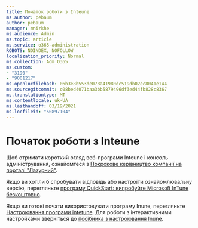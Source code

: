 ```yaml
---
title: Початок роботи з Inteune
ms.author: pebaum
author: pebaum
manager: mnirkhe
ms.audience: Admin
ms.topic: article
ms.service: o365-administration
ROBOTS: NOINDEX, NOFOLLOW
localization_priority: Normal
ms.collection: Adm_O365
ms.custom:
- "3190"
- "9001217"
ms.openlocfilehash: 06b3e8b553de078a41980dc519db02ec8041e144
ms.sourcegitcommit: c08bed4071baa3bb5879496df3ed44fb828c8367
ms.translationtype: MT
ms.contentlocale: uk-UA
ms.lasthandoff: 03/19/2021
ms.locfileid: "50897104"
---
```

# <a name="getting-started-with-intune"></a>Початок роботи з Inteune

Щоб отримати короткий огляд веб-програми Inteune і консоль адміністрування, ознайомтеся з [Покрокове керівництво компанії на порталі "Лазурний"](https://docs.microsoft.com/mem/intune/fundamentals/tutorial-walkthrough-endpoint-manager).

Якщо ви хотіли б спробувати відповідь або настроїти ознайомлювальну версію, перегляньте [програму QuickStart: випробуйте Microsoft InTune безкоштовно](https://docs.microsoft.com/intune/fundamentals/free-trial-sign-up).

Якщо ви готові почати використовувати програму Inune, перегляньте [Настроювання програми intetune](https://docs.microsoft.com/mem/intune/fundamentals/setup-steps). Для роботи з інтерактивними настройками зверніться до [посібника з настроювання Inune](https://admin.microsoft.com/AdminPortal/Home?ref=/modernonboarding/intunesetupguide).
